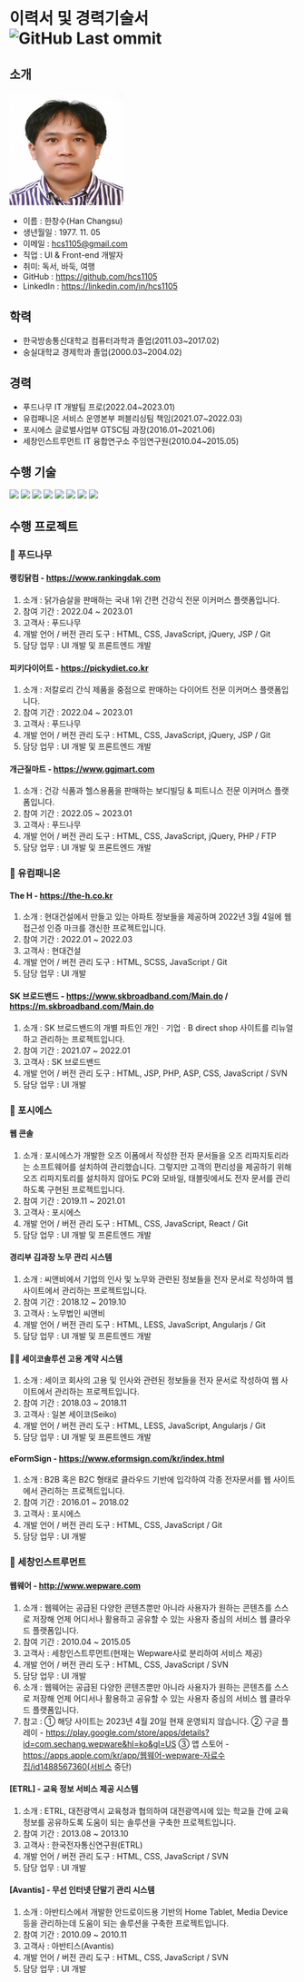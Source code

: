 # 이력서 및 경력기술서 ![GitHub Last ommit](https://img.shields.io/github/last-commit/hcs1105/RESUME.svg)

## 소개
<img src="https://github.com/hcs1105/resume/blob/main/images/hcs1105.jpg" width="200" height="200" alt="한창수 프로필 사진">

- 이름 : 한창수(Han Changsu)<br>
- 생년월일 : 1977. 11. 05<br>
- 이메일 : hcs1105@gmail.com<br>
- 직업 : UI & Front-end 개발자<br>
- 취미: 독서, 바둑, 여행<br>
- GitHub : https://github.com/hcs1105<br>
- LinkedIn : https://linkedin.com/in/hcs1105<br>

## 학력
- 한국방송통신대학교 컴퓨터과학과 졸업(2011.03~2017.02)
- 숭실대학교 경제학과 졸업(2000.03~2004.02)

## 경력
- 푸드나무 IT 개발팀 프로(2022.04~2023.01)
- 유컴패니온 서비스 운영본부 퍼블리싱팀 책임(2021.07~2022.03)
- 포시에스 글로벌사업부 GTSC팀 과장(2016.01~2021.06)
- 세창인스트루먼트 IT 융합연구소 주임연구원(2010.04~2015.05)

## 수행 기술
<p>
  <img src="https://img.shields.io/badge/HTML5-3ddc84?style=flat-round&logo=html5&logoColor=fff">
  <img src="https://img.shields.io/badge/CSS3-000?style=flat-round&logo=css3&logoColor=fff">
  <img src="https://img.shields.io/badge/SASS(SCSS)-ff69b4?style=flat-round&logo=sass&logoColor=fff">
  <img src="https://img.shields.io/badge/Less-2b4c80?style=flat-round&logo=less&logoColor=fff">
  <img src="https://img.shields.io/badge/ECMAScript-ea4335?style=flat-round&logo=javascript&logoColor=fff">
  <img src="https://img.shields.io/badge/jQuery-000?style=flat-round&logo=jQuery&logoColor=fff">
  <img src="https://img.shields.io/badge/React-02569B?style=flat-round&logo=React&logoColor=fff">
  <!-- 
  <img src="https://img.shields.io/badge/Node.js-393?style=flat-round&logo=Node.js&logoColor=fff">
  <img src="https://img.shields.io/badge/TypeScript-3178C6?style=flat-round&logo=TypeScript&logoColor=fff"> -->
  <img src="https://img.shields.io/badge/PHP-393?style=flat-round&logo=php&logoColor=fff">
</p>

## 수행 프로젝트

### 🏢 푸드나무

#### 랭킹닭컴 - https://www.rankingdak.com
1. 소개 : 닭가슴살을 판매하는 국내 1위 간편 건강식 전문 이커머스 플랫폼입니다.
2. 참여 기간 : 2022.04 ~ 2023.01
3. 고객사 : 푸드나무
4. 개발 언어 / 버전 관리 도구 : HTML, CSS, JavaScript, jQuery, JSP / Git
5. 담당 업무 : UI 개발 및 프론트엔드 개발

#### 피키다이어트 - https://pickydiet.co.kr
1. 소개 : 저칼로리 간식 제품을 중점으로 판매하는 다이어트 전문 이커머스 플랫폼입니다.
2. 참여 기간 : 2022.04 ~ 2023.01
3. 고객사 : 푸드나무
4. 개발 언어 / 버전 관리 도구 : HTML, CSS, JavaScript, jQuery, JSP / Git
5. 담당 업무 : UI 개발 및 프론트엔드 개발

#### 개근질마트 - https://www.ggjmart.com
1. 소개 : 건강 식품과 헬스용품을 판매하는 보디빌딩 & 피트니스 전문 이커머스 플랫폼입니다.
2. 참여 기간 : 2022.05 ~ 2023.01
3. 고객사 : 푸드나무
4. 개발 언어 / 버전 관리 도구 : HTML, CSS, JavaScript, jQuery, PHP / FTP
5. 담당 업무 : UI 개발 및 프론트엔드 개발

### 🏢 유컴패니온

#### The H - https://the-h.co.kr
1. 소개 : 현대건설에서 만들고 있는 아파트 정보들을 제공하며 2022년 3월 4일에 웹접근성 인증 마크를 갱신한 프로젝트입니다.
2. 참여 기간 : 2022.01 ~ 2022.03
3. 고객사 : 현대건설
4. 개발 언어 / 버전 관리 도구 : HTML, SCSS, JavaScript / Git
5. 담당 업무 : UI 개발

#### SK 브로드밴드 - https://www.skbroadband.com/Main.do / https://m.skbroadband.com/Main.do
1. 소개 : SK 브로드밴드의 개별 파트인 개인ㆍ기업ㆍB direct shop 사이트를 리뉴얼하고 관리하는 프로젝트입니다.
2. 참여 기간 : 2021.07 ~ 2022.01
3. 고객사 : SK 브로드밴드
4. 개발 언어 / 버전 관리 도구 : HTML, JSP, PHP, ASP, CSS, JavaScript / SVN
5. 담당 업무 : UI 개발

### 🏢 포시에스

#### 웹 콘솔
1. 소개 : 포시에스가 개발한 오즈 이폼에서 작성한 전자 문서들을 오즈 리파지토리라는 소프트웨어를 설치하여 관리했습니다. 그렇지만 고객의 편리성을 제공하기 위해 오즈 리파지토리를 설치하지 않아도 PC와 모바일, 태블릿에서도 전자 문서를 관리하도록 구현된 프로젝트입니다.
2. 참여 기간 : 2019.11 ~ 2021.01
3. 고객사 : 포시에스
4. 개발 언어 / 버전 관리 도구 : HTML, CSS, JavaScript, React / Git
5. 담당 업무 : UI 개발 및 프론트엔드 개발

#### 경리부 김과장 노무 관리 시스템
1. 소개 : 씨앤비에서 기업의 인사 및 노무와 관련된 정보들을 전자 문서로 작성하여 웹 사이트에서 관리하는 프로젝트입니다.
2. 참여 기간 : 2018.12 ~ 2019.10
3. 고객사 : 노무법인 씨앤비
4. 개발 언어 / 버전 관리 도구 : HTML, LESS, JavaScript, Angularjs / Git
5. 담당 업무 : UI 개발 및 프론트엔드 개발

#### :technologist: 세이코솔루션 고용 계약 시스템
1. 소개 : 세이코 회사의 고용 및 인사와 관련된 정보들을 전자 문서로 작성하여 웹 사이트에서 관리하는 프로젝트입니다.
2. 참여 기간 : 2018.03 ~ 2018.11
3. 고객사 : 일본 세이코(Seiko)
4. 개발 언어 / 버전 관리 도구 : HTML, LESS, JavaScript, Angularjs / Git
5. 담당 업무 : UI 개발 및 프론트엔드 개발

#### eFormSign - https://www.eformsign.com/kr/index.html
1. 소개 : B2B 혹은 B2C 형태로 클라우드 기반에 입각하여 각종 전자문서를 웹 사이트에서 관리하는 프로젝트입니다.
2. 참여 기간 : 2016.01 ~ 2018.02
3. 고객사 : 포시에스
4. 개발 언어 / 버전 관리 도구 : HTML, CSS, JavaScript / Git
5. 담당 업무 : UI 개발

### 🏢 세창인스트루먼트

#### 웹웨어 - http://www.wepware.com
1. 소개 : 웹웨어는 공급된 다양한 콘텐츠뿐만 아니라 사용자가 원하는 콘텐츠를 스스로 저장해 언제 어디서나 활용하고 공유할 수 있는 사용자 중심의 서비스 웹 클라우드 플랫폼입니다.
2. 참여 기간 : 2010.04 ~ 2015.05
3. 고객사 : 세창인스트루먼트(현재는 Wepware사로 분리하여 서비스 제공)
4. 개발 언어 / 버전 관리 도구 : HTML, CSS, JavaScript / SVN
5. 담당 업무 : UI 개발
5. 소개 : 웹웨어는 공급된 다양한 콘텐츠뿐만 아니라 사용자가 원하는 콘텐츠를 스스로 저장해 언제 어디서나 활용하고 공유할 수 있는 사용자 중심의 서비스 웹 클라우드 플랫폼입니다.
6. 참고 : 
① 해당 사이트는 2023년 4월 20일 현재 운영되지 않습니다.
② 구글 플레이 - https://play.google.com/store/apps/details?id=com.sechang.wepware&hl=ko&gl=US
③ 앱 스토어 - https://apps.apple.com/kr/app/웹웨어-wepware-자료수집/id1488567360(서비스 중단)

#### [ETRL] - 교육 정보 서비스 제공 시스템
1. 소개 : ETRL, 대전광역시 교육청과 협의하여 대전광역시에 있는 학교들 간에 교육 정보를 공유하도록 도움이 되는 솔루션을 구축한 프로젝트입니다.
2. 참여 기간 : 2013.08 ~ 2013.10
3. 고객사 : 한국전자통신연구원(ETRL)
4. 개발 언어 / 버전 관리 도구 : HTML, CSS, JavaScript / SVN
5. 담당 업무 : UI 개발

#### [Avantis] - 무선 인터넷 단말기 관리 시스템
1. 소개 : 아반티스에서 개발한 안드로이드용 기반의 Home Tablet, Media Device 등을 관리하는데 도움이 되는 솔루션을 구축한 프로젝트입니다.
2. 참여 기간 : 2010.09 ~ 2010.11
3. 고객사 : 아반티스(Avantis)
4. 개발 언어 / 버전 관리 도구 : HTML, CSS, JavaScript / SVN
5. 담당 업무 : UI 개발